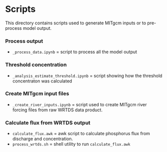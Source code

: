 # Scripts

This directory contains scripts used to generate MITgcm inputs or to pre-process model output.

### Process output
- `_process_data.ipynb` = script to process all the model output

### Threshold concentration
- `_analysis_estimate_threshold.ipynb` = script showing how the threshold concentraton was calculated

### Create MITgcm input files
- `_create_river_inputs.ipynb` = script used to create MITgcm river forcing files from raw WRTDS data product.

### Calculate flux from WRTDS output
- `calculate_flux.awk` = awk script to calculate phosphorus flux from discharge and concentration.
- `process_wrtds.sh` = shell utility to run `calculate_flux.awk`

